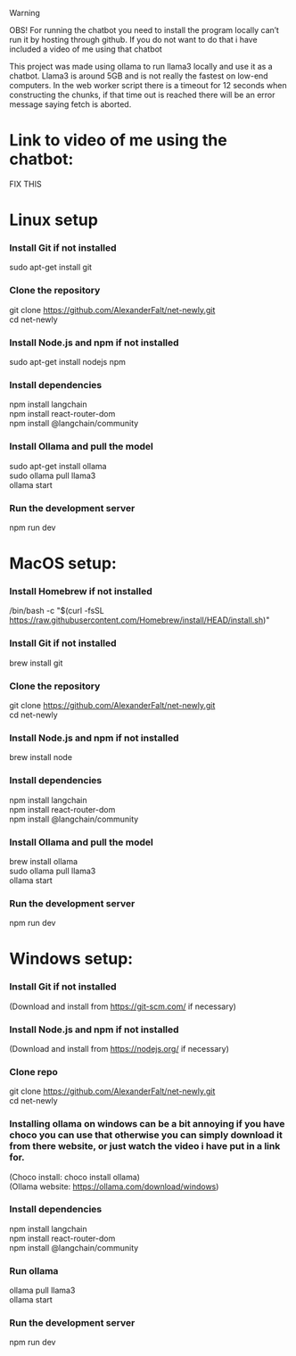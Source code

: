 > [!WARNING]
> OBS! For running the chatbot you need to install the program locally can’t run it by hosting through github. If you do not want to do that i have included a video of me using that chatbot

This project was made using ollama to run llama3 locally and use it as a chatbot. Llama3 is around 5GB and is not really the fastest on low-end computers. In the web worker script there is a timeout for 12 seconds when constructing the chunks, if that time out is reached there will be an error message saying fetch is aborted.

# Link to video of me using the chatbot:
FIX THIS

# Linux setup
### Install Git if not installed
sudo apt-get install git 

### Clone the repository 
git clone https://github.com/AlexanderFalt/net-newly.git <br/> 
cd net-newly 

### Install Node.js and npm if not installed 
sudo apt-get install nodejs npm

### Install dependencies 
npm install langchain <br/>
npm install react-router-dom <br/> 
npm install @langchain/community 

### Install Ollama and pull the model 
sudo apt-get install ollama <br/>
sudo ollama pull llama3 <br/>
ollama start 

### Run the development server 
npm run dev 


# MacOS setup:
### Install Homebrew if not installed 
/bin/bash -c "$(curl -fsSL https://raw.githubusercontent.com/Homebrew/install/HEAD/install.sh)" 

### Install Git if not installed 
brew install git 

### Clone the repository 
git clone https://github.com/AlexanderFalt/net-newly.git <br/>
cd net-newly 

### Install Node.js and npm if not installed 
brew install node 

### Install dependencies 
npm install langchain <br/>
npm install react-router-dom <br/>
npm install @langchain/community 

### Install Ollama and pull the model 
brew install ollama <br/>
sudo ollama pull llama3 <br/>
ollama start 

### Run the development server 
npm run dev



# Windows setup:
### Install Git if not installed 
(Download and install from https://git-scm.com/ if necessary)

### Install Node.js and npm if not installed 
(Download and install from https://nodejs.org/ if necessary)

### Clone repo
git clone https://github.com/AlexanderFalt/net-newly.git <br/>
cd net-newly

### Installing ollama on windows can be a bit annoying if you have choco you can use that otherwise you can simply download it from there website, or just watch the video i have put in a link for.
(Choco install: choco install ollama) <br/>
(Ollama website: https://ollama.com/download/windows)

### Install dependencies 
npm install langchain <br/>
npm install react-router-dom <br/>
npm install @langchain/community 

### Run ollama
ollama pull llama3 <br/>
ollama start

### Run the development server
npm run dev
